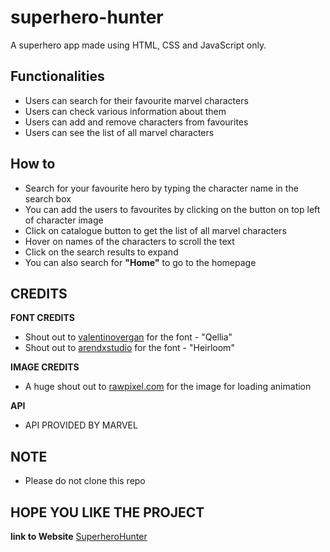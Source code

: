 # superhero-hunter

A superhero app made using HTML, CSS and JavaScript only.

## Functionalities

* Users can search for their favourite marvel characters
* Users can check various information about them
* Users can add and remove characters from favourites 
* Users can see the list of all marvel characters

## How to 

* Search for your favourite hero by typing the character name in the search box
* You can add the users to favourites by clicking on the button on top left of character image
* Click on catalogue button to get the list of all marvel characters
* Hover on names of the characters to scroll the text
* Click on the search results to expand
* You can also search for __"Home"__ to go to the homepage


## CREDITS

__FONT CREDITS__

* Shout out to [valentinovergan](https://www.behance.net/valentinovergan) for the font - "Qellia"
* Shout out to [arendxstudio](https://arendxfont.com/heirloom-signature-font/) for the font - "Heirloom"

__IMAGE CREDITS__

* A huge shout out to [rawpixel.com](https://www.freepik.com/free-photo/glitch-effect-black-background_17604416.htm#query=noise%20texture&position=6&from_view=keyword) for the image for loading animation

__API__

* API PROVIDED BY MARVEL


## NOTE

* Please do not clone this repo

## HOPE YOU LIKE THE PROJECT

__link to Website__ [SuperheroHunter](https://shivanathmuthoju.github.io/superhero-hunter/)

